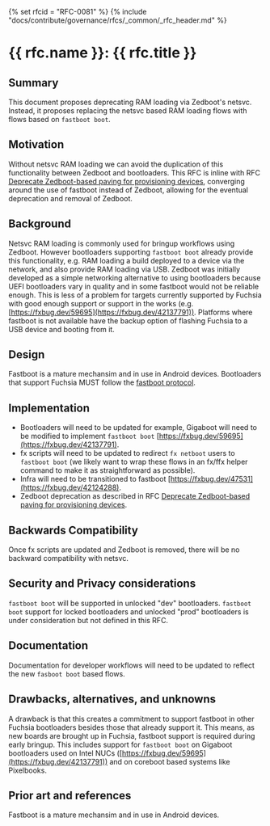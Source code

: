 {% set rfcid = "RFC-0081" %}
{% include "docs/contribute/governance/rfcs/_common/_rfc_header.md" %}
# {{ rfc.name }}: {{ rfc.title }}
<!-- SET the `rfcid` VAR ABOVE. DO NOT EDIT ANYTHING ELSE ABOVE THIS LINE. -->

<!-- *** This should begin with an H2 element (for example, ##Summary).  -->

## Summary

This document proposes deprecating RAM loading via Zedboot's
netsvc. Instead, it proposes replacing the netsvc based RAM loading
flows with flows based on `fastboot boot`.

## Motivation

Without netsvc RAM loading we can avoid the duplication of this
functionality between Zedboot and bootloaders. This RFC is inline with
RFC [Deprecate Zedboot-based paving for provisioning
devices](/docs/contribute/governance/rfcs/0075_deprecate_zedboot_paving.md),
converging around the use of fastboot instead of Zedboot, allowing for
the eventual deprecation and removal of Zedboot.

## Background

Netsvc RAM loading is commonly used for bringup workflows using
Zedboot. However bootloaders supporting `fastboot boot` already
provide this functionality, e.g. RAM loading a build deployed to a
device via the network, and also provide RAM loading via USB. Zedboot
was initially developed as a simple networking alternative to using
bootloaders because UEFI bootloaders vary in quality and in some
fastboot would not be reliable enough. This is less of a problem for
targets currently supported by Fuchsia with good enough support or
support in the works
(e.g. [https://fxbug.dev/59695](https://fxbug.dev/42137791)).  Platforms where
fastboot is not available have the backup option of flashing Fuchsia
to a USB device and booting from it.

## Design

Fastboot is a mature mechansim and in use in Android
devices. Bootloaders that support Fuchsia MUST follow the [fastboot
protocol](https://android.googlesource.com/platform/system/core/+/refs/heads/master/fastboot).

## Implementation

* Bootloaders will need to be updated for example, Gigaboot will need
  to be modified to implement `fastboot boot`
  [https://fxbug.dev/59695](https://fxbug.dev/42137791).
* fx scripts will need to be updated to redirect `fx netboot` users to
  `fastboot boot` (we likely want to wrap these flows in an fx/ffx
  helper command to make it as straightforward as possible).
* Infra will need to be transitioned to fastboot
  [https://fxbug.dev/47531](https://fxbug.dev/42124288).
* Zedboot deprecation as described in RFC [Deprecate Zedboot-based
  paving for provisioning
  devices](/docs/contribute/governance/rfcs/0075_deprecate_zedboot_paving.md).

## Backwards Compatibility

Once fx scripts are updated and Zedboot is removed, there will be no
backward compatibility with netsvc.

## Security and Privacy considerations

`fastboot boot` will be supported in unlocked "dev" bootloaders.
`fastboot boot` support for locked bootloaders and unlocked "prod"
bootloaders is under consideration but not defined in this RFC.

## Documentation

Documentation for developer workflows will need to be updated to
reflect the new `fasboot boot` based flows.

## Drawbacks, alternatives, and unknowns

A drawback is that this creates a commitment to support fastboot in
other Fuchsia bootloaders besides those that already support it. This
means, as new boards are brought up in Fuchsia, fastboot support is
required during early bringup. This includes support for `fastboot
boot` on Gigaboot bootloaders used on Intel NUCs
([https://fxbug.dev/59695](https://fxbug.dev/42137791)) and on coreboot based
systems like Pixelbooks.

## Prior art and references

Fastboot is a mature mechansim and in use in Android devices.
